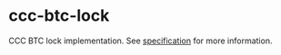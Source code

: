 # ccc-btc-lock

CCC BTC lock implementation. See [specification](../../docs/btc.md) for more information.
